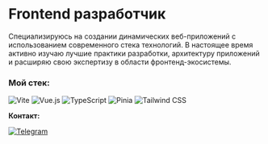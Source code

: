 # Frontend разработчик 

Специализируюсь на создании динамических веб-приложений с использованием современного стека технологий. В настоящее время активно изучаю лучшие практики разработки, архитектуру приложений и расширяю свою экспертизу в области фронтенд-экосистемы.


### **Мой стек:** 

![Vite](https://img.shields.io/badge/Vite-646CFF?style=for-the-badge&logo=vite&logoColor=white)
![Vue.js](https://img.shields.io/badge/Vue.js-35495E?style=for-the-badge&logo=vuedotjs&logoColor=4FC08D)
![TypeScript](https://img.shields.io/badge/TypeScript-3178C6?style=for-the-badge&logo=typescript&logoColor=white)
![Pinia](https://img.shields.io/badge/Pinia-FFD02F?style=for-the-badge&logo=pinia&logoColor=000000)
![Tailwind CSS](https://img.shields.io/badge/Tailwind_CSS-06B6D4?style=for-the-badge&logo=tailwind-css&logoColor=white)

**Контакт:** 

[![Telegram](https://img.shields.io/badge/Telegram-2CA5E0?style=for-the-badge&logo=telegram&logoColor=white)](https://t.me/userwithoutsoul)
